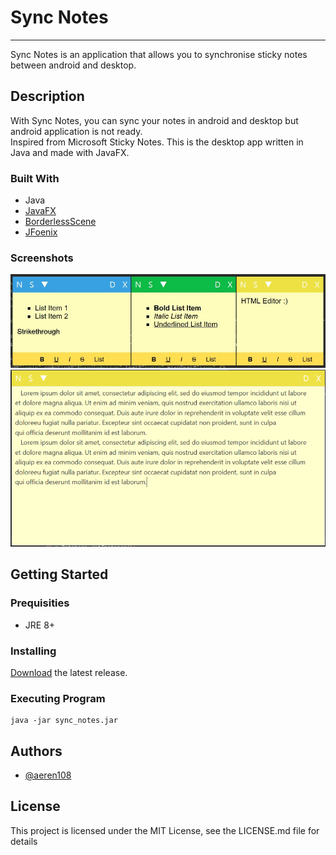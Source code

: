 # Sync Notes
***
Sync Notes is an application that allows you to synchronise sticky notes between android and desktop. 

## Description
With Sync Notes, you can sync your notes in android and desktop but android application is not ready. <br> 
Inspired from Microsoft Sticky Notes. This is the desktop app written in Java and made with JavaFX. <br>

### Built With
- Java
- [JavaFX](https://openjfx.io)
- [BorderlessScene](https://github.com/NicolasSenetLarson/BorderlessScene)
- [JFoenix](https://github.com/jfoenixadmin/JFoenix)

### Screenshots
<img src="screenshots/sync-notes-05.png" alt="Three Colored Theme"/>
<img src="screenshots/sync-notes-03.png" alt="Expanded View"/>

## Getting Started

### Prequisities
- JRE 8+
### Installing
[Download](https://github.com/aeren108/sync_notes/releases/download/v1.1/sync_notes.jar) the latest release.

### Executing Program
``` 
java -jar sync_notes.jar
```

## Authors
 - [@aeren108](https://github.com/aeren108)
 
 ## License
 
 This project is licensed under the MIT License, see the LICENSE.md file for details

